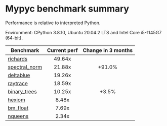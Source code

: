 # Mypyc benchmark summary

Performance is relative to interpreted Python.

Environment: CPython 3.8.10, Ubuntu 20.04.2 LTS and Intel Core i5-1145G7 (64-bit).

| Benchmark | Current perf | Change in 3 months |
| --- | :---: | :---: |
| [richards](benchmarks/richards.md) | 49.64x |  |
| [spectral_norm](benchmarks/spectral_norm.md) | 21.88x | +91.0% |
| [deltablue](benchmarks/deltablue.md) | 19.26x |  |
| [raytrace](benchmarks/raytrace.md) | 18.59x |  |
| [binary_trees](benchmarks/binary_trees.md) | 10.25x | +3.5% |
| [hexiom](benchmarks/hexiom.md) | 8.48x |  |
| [bm_float](benchmarks/bm_float.md) | 7.69x |  |
| [nqueens](benchmarks/nqueens.md) | 2.34x |  |
